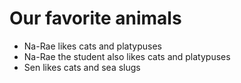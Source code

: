 # Our favorite animals

- Na-Rae likes cats and platypuses
- Na-Rae the student also likes cats and platypuses
- Sen likes cats and sea slugs